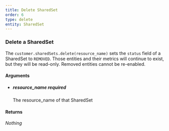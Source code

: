 ```yaml
---
title: Delete SharedSet 
order: 6
type: delete
entity: SharedSet 
---
```


### Delete a SharedSet 

The `customer.sharedSets.delete(resource_name)` sets the `status` field of a SharedSet to `REMOVED`. Those entities and their metrics will continue to exist, but they will be read-only. Removed entities cannot be re-enabled.


#### Arguments

-   ##### resource_name _required_
    The resource_name of that SharedSet


#### Returns

_Nothing_